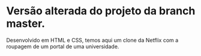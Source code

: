 # Versão alterada do projeto da branch master.

Desenvolvido em HTML e CSS, temos aqui um clone da Netflix com a roupagem de um portal de uma universidade.
